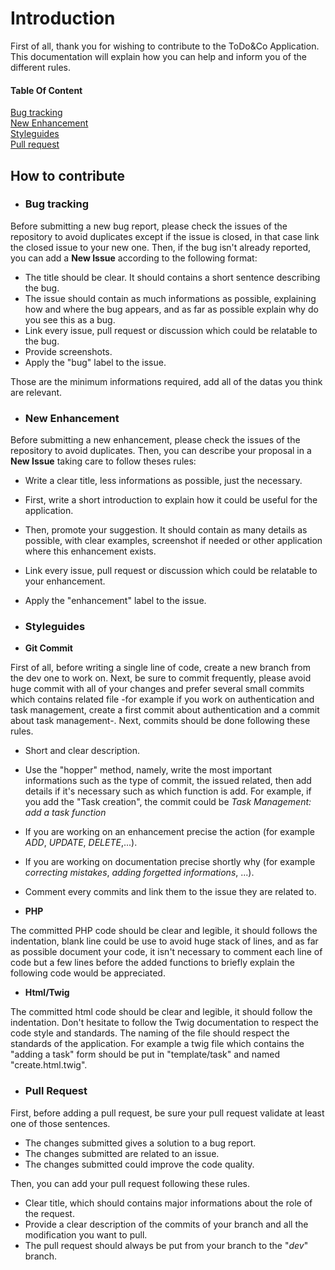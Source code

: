 # Introduction

First of all, thank you for wishing to contribute to the ToDo&Co Application.
This documentation will explain how you can help and inform you of the different rules.

#### Table Of Content
[Bug tracking](#bug-tracking)  
[New Enhancement](#new-enhancement)  
[Styleguides](#styleguides)  
[Pull request](#pull-request)  

## How to contribute
* ### Bug tracking

Before submitting a new bug report, please check the issues of the repository to avoid duplicates except if the issue is closed, in that case link the closed issue to your new one.
Then, if the bug isn't already reported, you can add a **New Issue** according to the following format:

* The title should be clear. It should contains a short sentence describing the bug.
* The issue should contain as much informations as possible, explaining how and where the bug appears, and as far as possible explain why do you see this as a bug.
* Link every issue, pull request or discussion which could be relatable to the bug.
* Provide screenshots.
* Apply the "bug" label to the issue.

Those are the minimum informations required, add all of the datas you think are relevant.

* ### New Enhancement

Before submitting a new enhancement, please check the issues of the repository to avoid duplicates.
Then, you can describe your proposal in a **New Issue** taking care to follow theses rules:

* Write a clear title, less informations as possible, just the necessary.
* First, write a short introduction to explain how it could be useful for the application.
* Then, promote your suggestion. It should contain as many details as possible, with clear examples, screenshot if needed or other application where this enhancement exists.
* Link every issue, pull request or discussion which could be relatable to your enhancement.
* Apply the "enhancement" label to the issue.

* ### Styleguides

* **Git Commit**

First of all, before writing a single line of code, create a new branch from the dev one to work on.
Next, be sure to commit frequently, please avoid huge commit with all of your changes and prefer several small commits which contains related file -for example if you work on authentication and task management, create a first commit about authentication and a commit about task management-. Next, commits should be done following these rules.

* Short and clear description.
* Use the "hopper" method, namely, write the most important informations such as the type of commit, the issued related, then add details if it's necessary such as which function is add.
For example, if you add the "Task creation", the commit could be *Task Management: add a task function*
* If you are working on an enhancement precise the action (for example *ADD*, *UPDATE*, *DELETE*,...).
* If you are working on documentation precise shortly why (for example *correcting mistakes*, *adding forgetted informations*, ...).
* Comment every commits and link them to the issue they are related to.

* **PHP**

The committed PHP code should be clear and legible, it should follows the indentation, blank line could be use to avoid huge stack of lines, and as far as possible document your code, it isn't necessary to comment each line of code but a few lines before the added functions to briefly explain the following code would be appreciated.

* **Html/Twig**

The committed html code should be clear and legible, it should follow the indentation. Don't hesitate to follow the Twig documentation to respect the code style and standards.
The naming of the file should respect the standards of the application. For example a twig file which contains the "adding a task" form should be put in "template/task" and named "create.html.twig".

* ### Pull Request

First, before adding a pull request, be sure your pull request validate at least one of those sentences.

* The changes submitted gives a solution to a bug report.
* The changes submitted are related to an issue.
* The changes submitted could improve the code quality.

Then, you can add your pull request following these rules.

* Clear title, which should contains major informations about the role of the request.
* Provide a clear description of the commits of your branch and all the modification you want to pull.
* The pull request should always be put from your branch to the "*dev*" branch.
